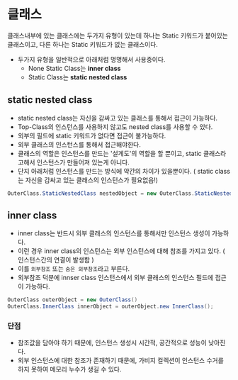 # 클래스
클래스내부에 있는 클래스에는 두가지 유형이 있는데 하나는 Static 키워드가 붙어있는 클래스이고, 다른 하나는 Static 키워드가 없는 클래스이다.
- 두가지 유형을 일반적으로 아래처럼 명명해서 사용중이다.
  - None Static Class는 **inner class**
  - Static Class는 **static nested class**

## static nested class
- static nested class는 자신을 감싸고 있는 클래스를 통해서 접근이 가능하다.
- Top-Class의 인스턴스를 사용하지 않고도 nested class를 사용할 수 있다.
- 외부의 필드에 static 키워드가 없다면 접근이 불가능하다.
- 외부 클래스의 인스턴스를 통해서 접근해야한다.
- 클래스의 역할은 인스턴스를 만드는 '설계도'의 역할을 할 뿐이고, static 클래스라고해서 인스턴스가 만들어져 있는게 아니다.
- 단지 아래처럼 인스턴스를 만드는 방식에 약간의 차이가 있을뿐이다. ( static class는 자신을 감싸고 있는 클래스의 인스턴스가 필요없음!)
```java
OuterClass.StaticNestedClass nestedObject = new OuterClass.StaticNestedClass();
```
## inner class
- inner class는 반드시 외부 클래스의 인스턴스를 통해서만 인스턴스 생성이 가능하다.
- 이런 경우 inner class의 인스턴스는 외부 인스턴스에 대해 참조를 가지고 있다. ( 인스턴스간의 연결이 발생함 )
- 이를 `외부참조` 또는 `숨은 외부참조`라고 부른다.
- 외부참조 덕분에 innser class 인스턴스에서 외부 클래스의 인스턴스 필드에 접근이 가능하다.
```java
OuterClass outerObject = new OuterClass()
OuterClass.InnerClass innerObject = outerObject.new InnerClass();
```
### 단점
- 참조값을 담아야 하기 때문에, 인스턴스 생성시 시간적, 공간적으로 성능이 낮아진다.
- 외부 인스턴스에 대한 참조가 존재하기 때문에, 가비지 컬렉션이 인스턴스 수거를 하지 못하여 메모리 누수가 생길 수 있다.

